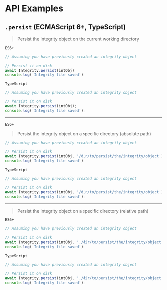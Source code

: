 # API Examples

## `.persist` (ECMAScript 6+, TypeScript)

> Persist the integrity object on the current working directory

`ES6+`

```js
// Assuming you have previously created an integrity object

// Persist it on disk
await Integrity.persist(intObj)
console.log('Integrity file saved')
```

`TypeScript`

```ts
// Assuming you have previously created an integrity object

// Persist it on disk
await Integrity.persist(intObj);
console.log('Integrity file saved');
```

---

`ES6+`

> Persist the integrity object on a specific directory (absolute path)

```js
// Assuming you have previously created an integrity object

// Persist it on disk
await Integrity.persist(intObj, '/dir/to/persist/the/integrity/object')
console.log('Integrity file saved')
```

`TypeScript`

```ts
// Assuming you have previously created an integrity object

// Persist it on disk
await Integrity.persist(intObj, '/dir/to/persist/the/integrity/object');
console.log('Integrity file saved');
```

---

> Persist the integrity object on a specific directory (relative path)

`ES6+`

```js
// Assuming you have previously created an integrity object

// Persist it on disk
await Integrity.persist(intObj, './dir/to/persist/the/integrity/object')
console.log('Integrity file saved')
```

`TypeScript`

```ts
// Assuming you have previously created an integrity object

// Persist it on disk
await Integrity.persist(intObj, './dir/to/persist/the/integrity/object');
console.log('Integrity file saved');
```
